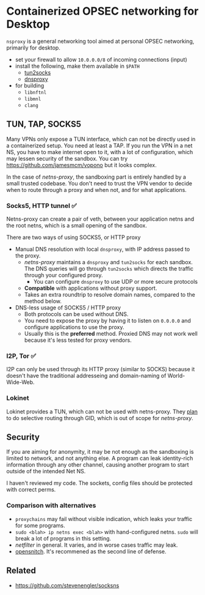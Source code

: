 # Containerized OPSEC networking for Desktop

`nsproxy` is a general networking tool aimed at personal OPSEC networking, primarily for desktop.

- set your firewall to allow `10.0.0.0/8` of incoming connections (input)
- install the following, make them available in `$PATH`
  - [tun2socks](https://github.com/xjasonlyu/tun2socks)
  - [dnsproxy](https://github.com/AdguardTeam/dnsproxy)
- for building
  - `libnftnl`
  - `libmnl`
  - `clang` 

## TUN, TAP, SOCKS5

Many VPNs only expose a TUN interface, which can not be directly used in a containerized setup. You need at least a TAP. If you run the VPN in a net NS, you have to make internet open to it, with a lot of configuration, which may lessen security of the sandbox. You can try https://github.com/jamesmcm/vopono but it looks complex.

In the case of *netns-proxy*, the sandboxing part is entirely handled by a small trusted codebase. You don't need to trust the VPN vendor to decide when to route through a proxy and when not, and for what applications.

### Socks5, HTTP tunnel ✅

Netns-proxy can create a pair of veth, between your application netns and the root netns, which is a small opening of the sandbox.

There are two ways of using SOCKS5, or HTTP proxy

- Manual DNS resolution with local `dnsproxy`, with IP address passed to the proxy.
  - *netns-proxy* maintains a `dnsproxy` and `tun2socks` for each sandbox. The DNS queries will go through `tun2socks` which directs the traffic through your configured proxy.
    - You can configure `dnsproxy` to use UDP or more secure protocols
  - **Compatible** with applications without proxy support.
  - Takes an extra roundtrip to resolve domain names, compared to the method below.
- DNS-less usage of SOCKS5 / HTTP proxy
  - Both protocols can be used without DNS. 
  - You need to expose the proxy by having it to listen on `0.0.0.0` and configure applications to use the proxy.
  - Usually this is the **preferred** method. Proxied DNS may not work well because it's less tested for proxy vendors.

### I2P, Tor ✅

I2P can only be used through its HTTP proxy (similar to SOCKS) because it doesn't have the traditional addresseing and domain-naming of World-Wide-Web.

### Lokinet

Lokinet provides a TUN, which can not be used with netns-proxy. They [plan](https://github.com/oxen-io/lokinet/issues/2140) to do selective routing through GID, which is out of scope for *netns-proxy*.

## Security

If you are aiming for anonymity, it may be not enough as the sandboxing is limited to network, and not anything else. A program can leak identity-rich information through any other channel, causing another program to start outside of the intended Net NS.

I haven't reviewed my code. The sockets, config files should be protected with correct perms.

### Comparison with alternatives

- `proxychains` may fail without visible indication, which leaks your traffic for some programs.
- `sudo <blah> ip netns exec <blah>` with hand-configured netns. `sudo` will break a lot of programs in this setting.
- *netfilter* in general. It varies, and in worse cases traffic may leak.
- [opensnitch](https://github.com/evilsocket/opensnitch). It's recommened as the second line of defense.

## Related

- https://github.com/stevenengler/socksns
